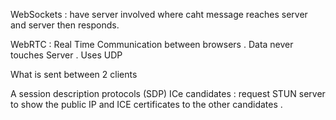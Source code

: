 WebSockets : have server involved where caht message reaches server and server then responds.

WebRTC : Real Time Communication between browsers . Data never touches Server .
Uses UDP

What is sent between 2 clients

A session description protocols (SDP)
ICe candidates : request STUN server to show the public IP and ICE certificates to the other candidates .
